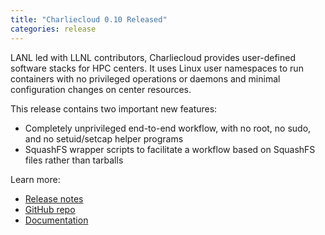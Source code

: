 ```yaml
---
title: "Charliecloud 0.10 Released"
categories: release
---
```


LANL led with LLNL contributors, Charliecloud provides user-defined software stacks for HPC centers. It uses Linux user namespaces to run containers with no privileged operations or daemons and minimal configuration changes on center resources.

This release contains two important new features:
- Completely unprivileged end-to-end workflow, with no root, no sudo, and no setuid/setcap helper programs
- SquashFS wrapper scripts to facilitate a workflow based on SquashFS files rather than tarballs

Learn more:
- [Release notes](https://github.com/hpc/charliecloud/releases/tag/v0.10)
- [GitHub repo](https://github.com/hpc/charliecloud)
- [Documentation](https://hpc.github.io/charliecloud)
